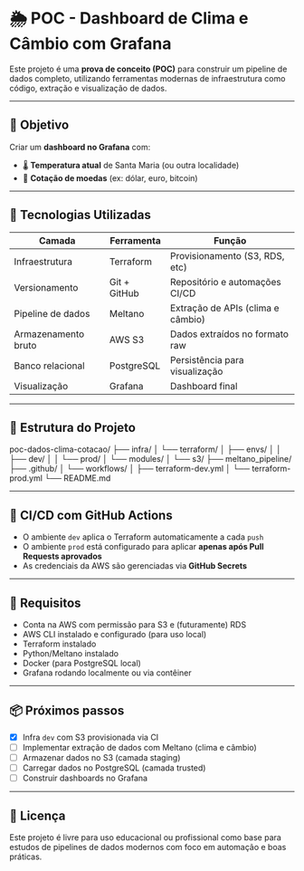 # 🌦️ POC - Dashboard de Clima e Câmbio com Grafana

Este projeto é uma **prova de conceito (POC)** para construir um pipeline de dados completo, utilizando ferramentas modernas de infraestrutura como código, extração e visualização de dados.

---

## 🎯 Objetivo

Criar um **dashboard no Grafana** com:

- 🌡️ **Temperatura atual** de Santa Maria (ou outra localidade)
- 💱 **Cotação de moedas** (ex: dólar, euro, bitcoin)

---

## 🧰 Tecnologias Utilizadas

| Camada               | Ferramenta         | Função                              |
|----------------------|--------------------|-------------------------------------|
| Infraestrutura       | Terraform          | Provisionamento (S3, RDS, etc)     |
| Versionamento        | Git + GitHub       | Repositório e automações CI/CD     |
| Pipeline de dados    | Meltano            | Extração de APIs (clima e câmbio)  |
| Armazenamento bruto  | AWS S3             | Dados extraídos no formato raw     |
| Banco relacional     | PostgreSQL         | Persistência para visualização     |
| Visualização         | Grafana            | Dashboard final                     |

---

## 📁 Estrutura do Projeto


poc-dados-clima-cotacao/
├── infra/
│ └── terraform/
│ ├── envs/
│ │ ├── dev/
│ │ └── prod/
│ └── modules/
│ └── s3/
├── meltano_pipeline/
├── .github/
│ └── workflows/
│ ├── terraform-dev.yml
│ └── terraform-prod.yml
└── README.md


---

## 🚀 CI/CD com GitHub Actions

- O ambiente `dev` aplica o Terraform automaticamente a cada `push`
- O ambiente `prod` está configurado para aplicar **apenas após Pull Requests aprovados**
- As credenciais da AWS são gerenciadas via **GitHub Secrets**

---

## 🔐 Requisitos

- Conta na AWS com permissão para S3 e (futuramente) RDS
- AWS CLI instalado e configurado (para uso local)
- Terraform instalado
- Python/Meltano instalado
- Docker (para PostgreSQL local)
- Grafana rodando localmente ou via contêiner

---

## 📦 Próximos passos

- [x] Infra `dev` com S3 provisionada via CI
- [ ] Implementar extração de dados com Meltano (clima e câmbio)
- [ ] Armazenar dados no S3 (camada staging)
- [ ] Carregar dados no PostgreSQL (camada trusted)
- [ ] Construir dashboards no Grafana

---

## 📄 Licença

Este projeto é livre para uso educacional ou profissional como base para estudos de pipelines de dados modernos com foco em automação e boas práticas.

